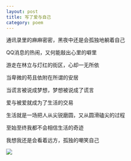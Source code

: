 ```yaml
---
layout: post
title: 写了爱与自己
category: poem
---
```


通讯录里的麻麻密密，黑夜中还是会孤独地躺着自己

QQ消息的热闹，又何能敲出心里的噼里

游走在林立与灯红的街区，心却一无所依

当卑微的苟且依附在所谓的安居

当谎言被说成梦想，梦想被说成了谎言

爱与被爱就成为了生活的交易

生活就是一场把人从尖锐磨圆，又从圆滑磕尖的过程

至始至终我都不会相信生活的奇迹

我想我还是会看着远方，孤独的嘲笑自己

![](http://image.xinli001.com/20131231/23014716d72158df30e9b3.jpg!600)




